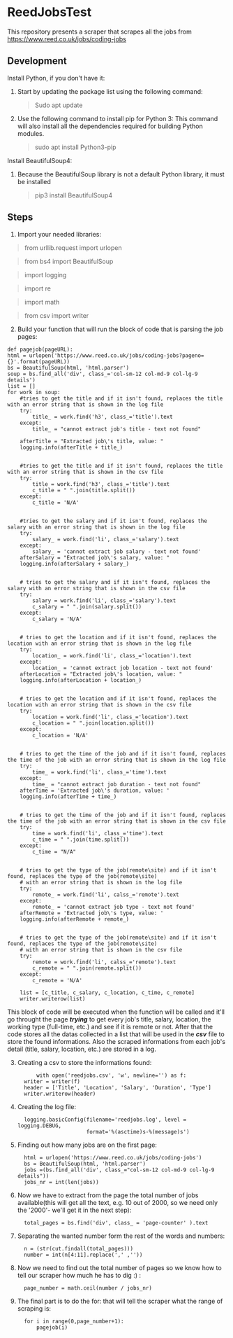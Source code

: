 # ReedJobsTest
This repository presents a scraper that scrapes all the jobs from https://www.reed.co.uk/jobs/coding-jobs

## Development 

Install Python, if you don't have it:
  1. Start by updating the package list using the following command:
      > Sudo apt update
  2. Use the following command to install pip for Python 3:
  This command will also install all the dependencies required for building Python modules.
  
      > sudo apt install Python3-pip
	
Install BeautifulSoup4:
1. Because the BeautifulSoup library is not a default Python library, it must be installed
    > pip3 install BeautifulSoup4
    
## Steps

  1. Import your needed libraries:
  
> from urllib.request import urlopen

> from bs4 import BeautifulSoup

> import logging

> import re

> import math

> from csv import writer

  2. Build your function that will run the block of code that is parsing the job pages:
     
    def pagejob(pageURL):
    html = urlopen('https://www.reed.co.uk/jobs/coding-jobs?pageno={}'.format(pageURL))
    bs = BeautifulSoup(html, 'html.parser')
    soup = bs.find_all('div', class_='col-sm-12 col-md-9 col-lg-9 details')
    list = []
    for work in soup:
        #tries to get the title and if it isn't found, replaces the title with an error string that is shown in the log file
        try:
            title_ = work.find('h3', class_='title').text
        except:
            title_ = "cannot extract job's title - text not found"

        afterTitle = "Extracted job\'s title, value: "
        logging.info(afterTitle + title_)


        #tries to get the title and if it isn't found, replaces the title with an error string that is shown in the csv file
        try:
            title = work.find('h3', class_='title').text
            c_title = " ".join(title.split())
        except:
            c_title = 'N/A'


        #tries to get the salary and if it isn't found, replaces the salary with an error string that is shown in the log file
        try:
            salary_ = work.find('li', class_='salary').text
        except:
            salary_ = 'cannot extract job salary - text not found'
        afterSalary = "Extracted job\'s salary, value: "
        logging.info(afterSalary + salary_)


        # tries to get the salary and if it isn't found, replaces the salary with an error string that is shown in the csv file
        try:
            salary = work.find('li', class_='salary').text
            c_salary = " ".join(salary.split())
        except:
            c_salary = 'N/A'


        # tries to get the location and if it isn't found, replaces the location with an error string that is shown in the log file
        try:
            location_ = work.find('li', class_='location').text
        except:
            location_ = 'cannot extract job location - text not found'
        afterLocation = "Extracted job\'s location, value: "
        logging.info(afterLocation + location_)


        # tries to get the location and if it isn't found, replaces the location with an error string that is shown in the csv file
        try:
            location = work.find('li', class_='location').text
            c_location = " ".join(location.split())
        except:
            c_location = 'N/A'


        # tries to get the time of the job and if it isn't found, replaces the time of the job with an error string that is shown in the log file
        try:
            time_ = work.find('li', class_='time').text
        except:
            time_ = "cannot extract job duration - text not found"
        afterTime = 'Extracted job\'s duration, value: '
        logging.info(afterTime + time_)


        # tries to get the time of the job and if it isn't found, replaces the time of the job with an error string that is shown in the csv file
        try:
            time = work.find('li', class_='time').text
            c_time = " ".join(time.split())
        except:
            c_time = "N/A"


        # tries to get the type of the job(remote\site) and if it isn't found, replaces the type of the job(remote\site)
        # with an error string that is shown in the log file
        try:
            remote_ = work.find('li', calss_='remote').text
        except:
            remote_ = 'cannot extract job type - text not found'
        afterRemote = 'Extracted job\'s type, value: '
        logging.info(afterRemote + remote_)


        # tries to get the type of the job(remote\site) and if it isn't found, replaces the type of the job(remote\site)
        # with an error string that is shown in the csv file
        try:
            remote = work.find('li', calss_='remote').text
            c_remote = " ".join(remote.split())
        except:
            c_remote = 'N/A'

        list = [c_title, c_salary, c_location, c_time, c_remote]
        writer.writerow(list)
        
        
 This block of code will be executed when the function will be called and it'll go throught the page ***trying*** to get every job's title, salary, location, the working type (full-time, etc.) and see if it is remote or not. After that the code stores all the datas collected in a list that will be used in the ***csv*** file to store the found informations. Also the scraped informations from each job's detail (title, salary, location, etc.) are stored in a log.
 
   3. Creating a csv to store the informations found:
   
   			 	with open('reedjobs.csv', 'w', newline='') as f:
    		writer = writer(f)
    		header = ['Title', 'Location', 'Salary', 'Duration', 'Type']
    		writer.writerow(header) 
	
   4. Creating the log file:
   
   			logging.basicConfig(filename='reedjobs.log', level = logging.DEBUG,
                        		format='%(asctime)s-%(message)s')
				

   5. Finding out how many jobs are on the first page:
   
   			html = urlopen('https://www.reed.co.uk/jobs/coding-jobs')
    		bs = BeautifulSoup(html, 'html.parser')
    		jobs =(bs.find_all('div', class_="col-sm-12 col-md-9 col-lg-9 details"))
    		jobs_nr = int(len(jobs))
		
   6. Now we have to extract from the page the total number of jobs available(this will get all the text, e.g. 10 out of 2000, so we need only the '2000'- we'll get it in the next step):
   
   			total_pages = bs.find('div', class_ = 'page-counter' ).text
		
   7. Separating the wanted number form the rest of the words and numbers:

			n = (str(cut.findall(total_pages)))
    		number = int(n[4:11].replace(',' ,''))
		
   8. Now we need to find out the total number of pages so we know how to tell our scraper how much he has to dig :) :
   
   			page_number = math.ceil(number / jobs_nr)
    
   9. The final part is to do the for: that will tell the scraper what the range of scraping is:

   			for i in range(0,page_number+1):
        		pagejob(i)
	
	



